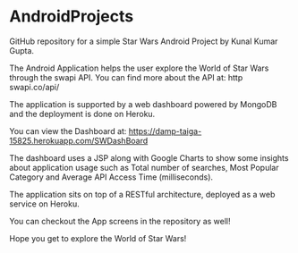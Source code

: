 # AndroidProjects
GitHub repository for a simple Star Wars Android Project by Kunal Kumar Gupta.

The Android Application helps the user explore the World of Star Wars through the swapi API. You can find more about the API at:
http swapi.co/api/ 

The application is supported by a web dashboard powered by MongoDB and the deployment is done on Heroku. 

You can view the Dashboard at: https://damp-taiga-15825.herokuapp.com/SWDashBoard

The dashboard uses a JSP along with Google Charts to show some insights about application usage such as Total number of searches, 
Most Popular Category and Average API Access Time (milliseconds).

The application sits on top of a RESTful architecture, deployed as a web service on Heroku.

You can checkout the App screens in the repository as well!

Hope you get to explore the World of Star Wars!
